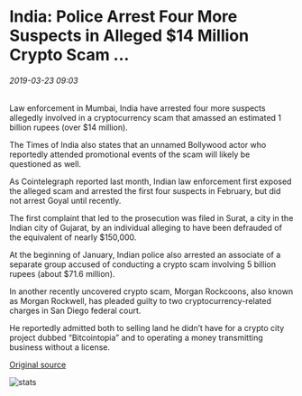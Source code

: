 # India: Police Arrest Four More Suspects in Alleged $14 Million Crypto Scam ...

###### 2019-03-23 09:03

Law enforcement in Mumbai, India have arrested four more suspects allegedly involved in a cryptocurrency scam that amassed an estimated 1 billion rupees (over $14 million).

The Times of India also states that an unnamed Bollywood actor who reportedly attended promotional events of the scam will likely be questioned as well.

As Cointelegraph reported last month, Indian law enforcement first exposed the alleged scam and arrested the first four suspects in February, but did not arrest Goyal until recently.

The first complaint that led to the prosecution was filed in Surat, a city in the Indian city of Gujarat, by an individual alleging to have been defrauded of the equivalent of nearly $150,000.

At the beginning of January, Indian police also arrested an associate of a separate group accused of conducting a crypto scam involving 5 billion rupees (about $71.6 million).

In another recently uncovered crypto scam, Morgan Rockcoons, also known as Morgan Rockwell, has pleaded guilty to two cryptocurrency-related charges in San Diego federal court.

He reportedly admitted both to selling land he didn’t have for a crypto city project dubbed “Bitcointopia” and to operating a money transmitting business without a license.

[Original source](https://cointelegraph.com/news/india-police-arrest-four-more-suspects-in-alleged-14-million-crypto-scam)

![stats](https://c.statcounter.com/11760860/0/a89fa40b/1/ "stats")